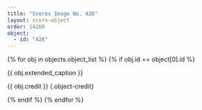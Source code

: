 ```yaml
---
title: "Scores Image No. 426"
layout: score-object
order: 14260
object:
  - id: "426"
---
```


{% for obj in objects.object_list %}
{% if obj.id == object[0].id %}

{{ obj.extended_caption }}

{{ obj.credit }} {.object-credit}

{% endif %}
{% endfor %}
